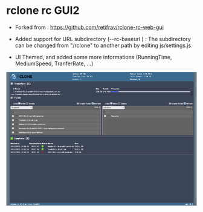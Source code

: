 # rclone rc GUI2

- Forked from : https://github.com/retifrav/rclone-rc-web-gui

- Added support for URL subdirectory (--rc-baseurl <subdirectory>) :
    The subdirectory can be changed from "/rclone" to another path by editing js/settings.js

- UI Themed, and added some more informations (RunningTime, MediumSpeed, TranferRate, ...)
    
![rclone-rc-web-gui](/screenshot.png?raw=true)
